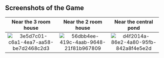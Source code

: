## Screenshots of the Game

| Near the 3 room house | Near the 2 room house | Near the central pond |
|:---:|:---:|:---:|
| ![3e5d7c01-c6a1-4ea7-aa58-be7d2468c2d3](https://github.com/SakunPanthi123/pokemongame/assets/141636699/8d4672f2-b7cb-4a0d-b8b8-579aa58d7043)| ![56dbb4ee-419c-4aab-9648-21f81b967809](https://github.com/SakunPanthi123/pokemongame/assets/141636699/5ba1bc92-520b-4ccb-b65e-9cd5095be0fa)|![d4f2014a-86e2-4a80-95fb-842a8f4e5e2d](https://github.com/SakunPanthi123/pokemongame/assets/141636699/2bfa292d-5d6d-4078-a2d7-d44d7f579f47)|


